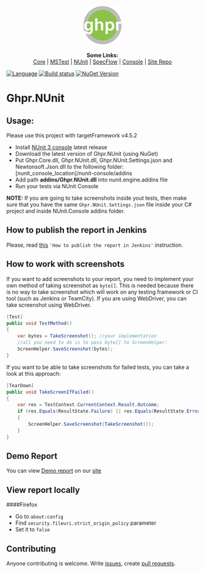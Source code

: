 <p align="center">
  <a href="https://ghpreporter.github.io/"><img src="https://github.com/GHPReporter/GHPReporter.github.io/blob/master/img/logo-small.png?raw=true" alt="Project icon"></a>
  <br><br>
  <b>Some Links:</b><br>
  <a href="https://github.com/GHPReporter/Ghpr.Core">Core</a> |
  <a href="https://github.com/GHPReporter/Ghpr.MSTest">MSTest</a> |
  <a href="https://github.com/GHPReporter/Ghpr.NUnit">NUnit</a> |
  <a href="https://github.com/GHPReporter/Ghpr.SpecFlow">SpecFlow</a> |
  <a href="https://github.com/GHPReporter/Ghpr.Console">Console</a> |
  <a href="https://github.com/GHPReporter/GHPReporter.github.io/">Site Repo</a>
</p>

[![Language](http://gh-toprated.info/Badges/LanguageBadge?user=GHPReporter&repo=Ghpr.NUnit&theme=light&fontWeight=bold)](https://github.com/GHPReporter/Ghpr.NUnit)
[![Build status](https://ci.appveyor.com/api/projects/status/edl1eag5luk5v4xs?svg=true)](https://ci.appveyor.com/project/elv1s42/ghpr-nunit)
[![NuGet Version](https://img.shields.io/nuget/v/Ghpr.NUnit.svg)](https://www.nuget.org/packages/Ghpr.NUnit)

# Ghpr.NUnit

## Usage:
Please use this project with targetFramework v4.5.2

 - Install [NUnit 3 console](https://github.com/nunit/nunit-console/releases) latest release
 - Download the latest version of Ghpr.NUnit (using NuGet)
 - Put Ghpr.Core.dll, Ghpr.NUnit.dll, Ghpr.NUnit.Settings.json and Newtonsoft.Json.dll to the following folder: 
[nunit_console_location]/nunit-console/addins
 - Add path **addins/Ghpr.NUnit.dll** into nunit.engine.addins file
 - Run your tests via NUnit Console
 
 **NOTE:** If you are going to take screenshots inside yout tests, then make sure that you have the same `Ghpr.NUnit.Settings.json` file inside your C# project and inside NUnit.Console addins folder.

## How to publish the report in Jenkins

Please, read [this](https://github.com/GHPReporter/Ghpr.Core#how-to-publish-the-report-in-jenkins) `'How to publish the report in Jenkins'` instruction.

## How to work with screenshots

If you want to add screenshots to your report, you need to implement your own method of taking screenshot as `byte[]`. This is needed because there is no way to take screenshot which will work on any testing framework or CI tool (such as Jenkins or TeamCity). If you are using WebDriver, you can take screenshot using WebDriver.

```csharp
[Test]
public void TestMethod()
{
    var bytes = TakeScreenshot(); //your implementation
    //all you need to do is to pass byte[] to ScreenHelper:
    ScreenHelper.SaveScreenshot(bytes);
}
```
If you want to be able to take screenshots for failed tests, you can take a look at this approach:

```csharp
[TearDown]
public void TakeScreenIfFailed()
{
    var res = TestContext.CurrentContext.Result.Outcome;
    if (res.Equals(ResultState.Failure) || res.Equals(ResultState.Error))
    {
        ScreenHelper.SaveScreenshot(TakeScreenshot());
    }
}
```

## Demo Report

You can view [Demo report](http://ghpreporter.github.io/report/) on our [site](http://ghpreporter.github.io/)

## View report locally

####Firefox

 - Go to `about:config`
 - Find `security.fileuri.strict_origin_policy` parameter
 - Set it to `false`

## Contributing

Anyone contributing is welcome. Write [issues](https://github.com/GHPReporter/Ghpr.NUnit/issues), create [pull requests](https://github.com/GHPReporter/Ghpr.NUnit/pulls).
